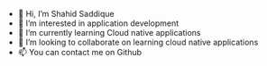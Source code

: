 - 👋 Hi, I’m Shahid Saddique
- 👀 I’m interested in application development
- 🌱 I’m currently learning Cloud native applications
- 💞️ I’m looking to collaborate on learning cloud native applications  
- 📫 You can contact me on Github

<!---
shahidali6/shahidali6 is a ✨ special ✨ repository because its `README.md` (this file) appears on your GitHub profile.
You can click the Preview link to take a look at your changes.
--->
